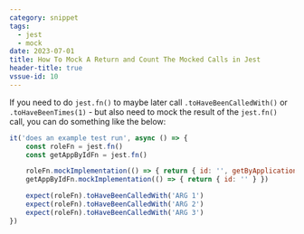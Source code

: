 ```yaml
---
category: snippet
tags:
  - jest
  - mock
date: 2023-07-01
title: How To Mock A Return and Count The Mocked Calls in Jest
header-title: true
vssue-id: 10
---
```


If you need to do `jest.fn()` to maybe later call `.toHaveBeenCalledWith()` or `.toHaveBeenTimes(1)` - but also need to mock the result of the `jest.fn()` call, you can do something like the below:

```javascript
it('does an example test run', async () => {
    const roleFn = jest.fn()
    const getAppByIdFn = jest.fn()

    roleFn.mockImplementation(() => { return { id: '', getByApplicationId: getAppByIdFn } })
    getAppByIdFn.mockImplementation(() => { return { id: '' } })

    expect(roleFn).toHaveBeenCalledWith('ARG 1')
    expect(roleFn).toHaveBeenCalledWith('ARG 2')
    expect(roleFn).toHaveBeenCalledWith('ARG 3')
})
```